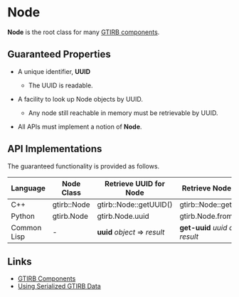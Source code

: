 Node
==========

**Node** is the root class for many [GTIRB components](COMPONENTS.md).


Guaranteed Properties
---------------------

- A unique identifier, **UUID**
   - The UUID is readable.

- A facility to look up Node objects by UUID.
   - Any node still reachable in memory must be retrievable by UUID.

- All APIs must implement a notion of **Node**.



API Implementations
--------------------

The guaranteed functionality is provided as follows.

| Language    | Node Class  | Retrieve UUID for Node        | Retrieve Node by UUID                    |
|-------------|-------------|-------------------------------|------------------------------------------|
| C++         | gtirb::Node | gtirb::Node::getUUID()        | gtirb::Node::getByUUID()                 |
| Python      | gtirb.Node  | gtirb.Node.uuid               | gtirb.Node.from_uuid()                   |
| Common Lisp | -           | **uuid** *object* => *result* | **get-uuid** *uuid* *object* => *result* |


Links
--------------------

- [GTIRB Components](COMPONENTS.md)
- [Using Serialized GTIRB Data](../../PROTOBUF.md)
